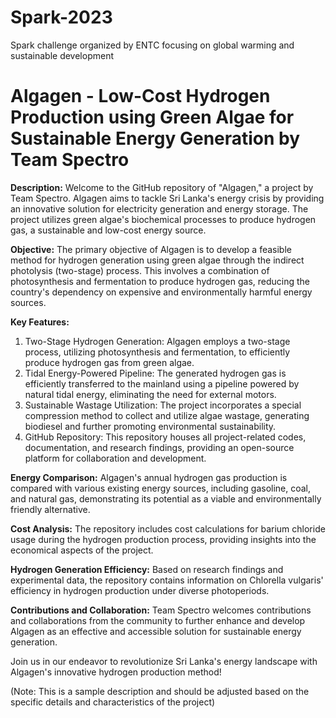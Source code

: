 # Spark-2023
Spark challenge organized by ENTC focusing on global warming and sustainable development

# Algagen - Low-Cost Hydrogen Production using Green Algae for Sustainable Energy Generation by Team Spectro

**Description:**
Welcome to the GitHub repository of "Algagen," a project by Team Spectro. Algagen aims to tackle Sri Lanka's energy crisis by providing an innovative solution for electricity generation and energy storage. The project utilizes green algae's biochemical processes to produce hydrogen gas, a sustainable and low-cost energy source.

**Objective:**
The primary objective of Algagen is to develop a feasible method for hydrogen generation using green algae through the indirect photolysis (two-stage) process. This involves a combination of photosynthesis and fermentation to produce hydrogen gas, reducing the country's dependency on expensive and environmentally harmful energy sources.

**Key Features:**
1. Two-Stage Hydrogen Generation: Algagen employs a two-stage process, utilizing photosynthesis and fermentation, to efficiently produce hydrogen gas from green algae.
2. Tidal Energy-Powered Pipeline: The generated hydrogen gas is efficiently transferred to the mainland using a pipeline powered by natural tidal energy, eliminating the need for external motors.
3. Sustainable Wastage Utilization: The project incorporates a special compression method to collect and utilize algae wastage, generating biodiesel and further promoting environmental sustainability.
4. GitHub Repository: This repository houses all project-related codes, documentation, and research findings, providing an open-source platform for collaboration and development.

**Energy Comparison:**
Algagen's annual hydrogen gas production is compared with various existing energy sources, including gasoline, coal, and natural gas, demonstrating its potential as a viable and environmentally friendly alternative.

**Cost Analysis:**
The repository includes cost calculations for barium chloride usage during the hydrogen production process, providing insights into the economical aspects of the project.

**Hydrogen Generation Efficiency:**
Based on research findings and experimental data, the repository contains information on Chlorella vulgaris' efficiency in hydrogen production under diverse photoperiods.

**Contributions and Collaboration:**
Team Spectro welcomes contributions and collaborations from the community to further enhance and develop Algagen as an effective and accessible solution for sustainable energy generation.

Join us in our endeavor to revolutionize Sri Lanka's energy landscape with Algagen's innovative hydrogen production method!

(Note: This is a sample description and should be adjusted based on the specific details and characteristics of the project)
